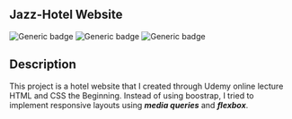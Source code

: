 ## Jazz-Hotel Website

![Generic badge](https://img.shields.io/badge/HTML-blue.svg)
![Generic badge](https://img.shields.io/badge/CSS-Flexbox-brightgreen.svg) 
![Generic badge](https://img.shields.io/badge/CSS-@media-brightgreen.svg) 


## Description
This project is a hotel website that I created through Udemy online lecture HTML and CSS the Beginning.
Instead of using boostrap, I tried to implement responsive layouts using ***media queries*** and ***flexbox***.
